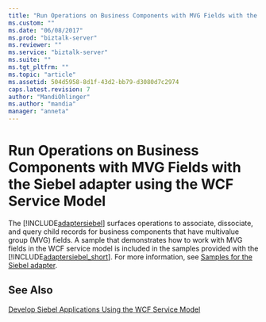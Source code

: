 ```yaml
---
title: "Run Operations on Business Components with MVG Fields with the Siebel adapter using the WCF Service Model | Microsoft Docs"
ms.custom: ""
ms.date: "06/08/2017"
ms.prod: "biztalk-server"
ms.reviewer: ""
ms.service: "biztalk-server"
ms.suite: ""
ms.tgt_pltfrm: ""
ms.topic: "article"
ms.assetid: 504d5958-8d1f-43d2-bb79-d3080d7c2974
caps.latest.revision: 7
author: "MandiOhlinger"
ms.author: "mandia"
manager: "anneta"
---
```

# Run Operations on Business Components with MVG Fields with the Siebel adapter using the WCF Service Model
The [!INCLUDE[adaptersiebel](../../includes/adaptersiebel-md.md)] surfaces operations to associate, dissociate, and query child records for business components that have multivalue group (MVG) fields. A sample that demonstrates how to work with MVG fields in the WCF service model is included in the samples provided with the [!INCLUDE[adaptersiebel_short](../../includes/adaptersiebel-short-md.md)]. For more information, see [Samples for the Siebel adapter](../../adapters-and-accelerators/adapter-siebel/samples-for-the-siebel-adapter.md).  
  
## See Also  
 [Develop Siebel Applications Using the WCF Service Model](../../adapters-and-accelerators/adapter-siebel/develop-siebel-applications-using-the-wcf-service-model.md)